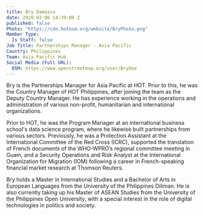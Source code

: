 ```yaml
---
title: Bry Damasco
date: 2020-03-06 14:39:00 Z
published: false
Photo: "https://cdn.hotosm.org/website/BryPhoto.png"
Member Type:
  Is Staff: false
Job Title: Partnerships Manager - Asia Pacific
Country: Philippines
Team: Asia Pacific Hub
Social Media (Full URL):
  OSM: https://www.openstreetmap.org/user/BryDee
---
```


Bry is the Partnerships Manager for Asia Pacific at HOT. Prior to this, he was the Country Manager of HOT Philippines, after joining the team as the Deputy Country Manager. He has experience working in the operations and administration of various non-profit, humanitarian and international organizations.

Prior to HOT, he was the Program Manager at an international business school's data science program, where he likewise built partnerships from various sectors. Previously, he was a Protection Assistant at the International Committee of the Red Cross (ICRC), supported the translation of French documents of the WHO-WPRO’s regional committee meeting in Guam, and a Security Operations and Risk Analyst at the International Organization for Migration (IOM) following a career in French-speaking financial market research at Thomson Reuters.

Bry holds a Master in International Studies and a Bachelor of Arts in European Languages from the University of the Philippines Diliman. He is also currently taking up his Master of ASEAN Studies from the University of the Philippines Open University, with a special interest in the role of digital technologies in politics and society.
